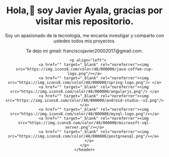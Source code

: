 <!DOCTYPE html>
<html>
<head>
	<meta charset="UTF-8">
	<link rel="icon" href="https://www.iconsdb.com/icons/preview/white/java-xxl.png" type="image/png" sizes="32x32">
</head>
<body>
	<header>
		<h1>Hola,👋 soy Javier Ayala, gracias por visitar mis repositorio. </h1>
		<p>Soy un apasionado de la tecnología, me encanta investigar y comparto con ustedes todos mis proyectos.</p>
        <p>Te dejo mi gmail: franciscojavier20002017@gmail.com.</p>

        <p align="left"> 
			<a href="" target="_blank" rel="noreferrer"><img src="https://img.icons8.com/color/48/000000/java-coffee-cup-logo.png"/></a>
			<a href="" target="_blank" rel="noreferrer"><img src="https://img.icons8.com/color/48/000000/spring-logo.png"/> </a>
			<a href="" target="_blank" rel="noreferrer"><img src="https://img.icons8.com/color/48/000000/angularjs.png"/> </a>
			<a href="" target="_blank" rel="noreferrer"><img src="https://img.icons8.com/color/48/000000/android-studio--v2.png"/></a>
			<a href="" target="_blank" rel="noreferrer"><img src="https://img.icons8.com/color/48/000000/mysql-logo.png"/></a>
			<a href="" target="_blank" rel="noreferrer"><img src="https://img.icons8.com/color/48/000000/microsoft-sql-server.png"/></a>
			<a href="" target="_blank" rel="noreferrer"><img src="https://img.icons8.com/color/48/000000/postgreesql.png"/></a> 
		</a>
	</p>
	</header>
</body>
</html>
